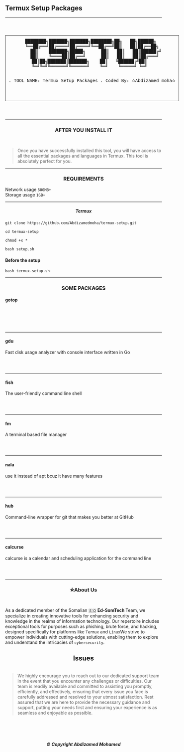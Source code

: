 ## Termux Setup Packages 


---
<p align="center">
  <img src="images/Team.jpg" alt=""/>
</p>
<p align="center">
  <img src="images/T.set.jpg" alt=""/>
</p>
<div align="center">
  <pre style="display: inline-block; border: 1px solid; padding: 10px;">
████████╗███████╗███████╗████████╗██╗   ██╗██████╗ 
╚══██╔══╝██╔════╝██╔════╝╚══██╔══╝██║   ██║██╔══██╗
   ██║    ███████╗█████╗      ██║   ██║   ██║██████╔╝
   ██║    ╚════██║██╔══╝      ██║   ██║   ██║██╔═══╝ 
   ██║██╗███████║███████╗    ██║   ╚██████╔╝██║     
   ╚═╝╚═╝╚══════╝╚══════╝    ╚═╝    ╚═════╝ ╚═╝     
                                                   
                           
              
  .           TOOL NAME: Termux Setup Packages
  .               Coded By: ⛥Abdizamed moha⛥

  </pre>
</div>
 
<p align="center">
  <img src="https://img.shields.io/badge/version-1.2-141449" alt=""/> 
  <img src="https://img.shields.io/badge/written in-SHELL-141449" alt=""/> <br>
  <img src="https://img.shields.io/badge/Coded by-ABDIZAMED-141449" alt=""/>


---

<h3><p align="center">AFTER YOU INSTALL IT </p></h3><br>

>Once you have successfully installed this tool, you will have access to all the essential packages and languages in Termux. This tool is absolutely perfect for you.


---
<h3><p align="center">REQUIREMENTS</p></h3>

 Network usage `500MB+`<br>
 Storage usage `1GB+`<br>
 
 ---

 <h5><p align="center">Termux</p></h3>

```
git clone https://github.com/Abdizamedmoha/termux-setup.git
```

```
cd termux-setup 
```

```
chmod +x *
```

```
bash setup.sh
```


<h4>Before the setup </h4>

```
bash termux-setup.sh
```

---
 <h3><p align="center">SOME PACKAGES</p></h3> 

<h4><p align="left">gotop</p></h4> <br><p align="center">
  <img src="images/gotop.jpg" alt=""/>
</p> <br>

---
<h4><p align="left">gdu</p></h4><p> Fast disk usage analyzer with console interface written in Go</p><p align="center">
  <img src="images/gdu.jpg" alt=""/>
</p> <br>

---
<h4><p align="left">fish</p></h4><p>The user-friendly command line shell</p><p align="center">
  <img src="images/fish.jpg" alt=""/>
</p> <br>

---
<h4><p align="left">fm</p></h4><p>A terminal based file manager</p>
<p align="center">
  <img src="images/fm.jpg" alt=""/>
</p> <br>

---
<h4><p align="left">nala</p></h4>use it instead of apt bcuz it have many features </p>
<p align="center">
  <img src="images/nala.jpg" alt=""/>
</p> <br>

---
<h4><p align="left">hub</p></h4><p>Command-line wrapper for git that makes you better at GitHub</p>
<p align="center">
  <img src="images/hub.jpg" alt=""/>
</p> <br>

---
<h4><p align="left">calcurse</p></h4><p>calcurse is a calendar and scheduling application for the command line</p>
<p align="center">
  <img src="images/calcurse.jpg" alt=""/>
</p> <br>
 
 ---
 
<h3><p align="center">⛥About Us</p></h3><br>
 
As a dedicated member of the Somalian 🇸🇴 <b>Ed-SomTech </b>Team, we specialize in creating innovative tools for enhancing security and knowledge in the realms of information technology. Our repertoire includes exceptional tools for purposes such as phishing, brute force, and hacking, designed specifically for platforms like `Termux` and `Linux`We strive to empower individuals with cutting-edge solutions, enabling them to explore and understand the intricacies of `cybersecurity`.

<h2><p align="center">Issues</p></h2>

<p align="center">
  <img src="images/issues.gif" alt=""/>
</p>

>We highly encourage you to reach out to our dedicated support team in the event that you encounter any challenges or difficulties. Our team is readily available and committed to assisting you promptly, efficiently, and effectively, ensuring that every issue you face is carefully addressed and resolved to your utmost satisfaction. Rest assured that we are here to provide the necessary guidance and support, putting your needs first and ensuring your experience is as seamless and enjoyable as possible.

<br>
<br>
<br>
<h5><p align="center">© Copyright <b>Abdizamed Mohamed</b></p></h5>

